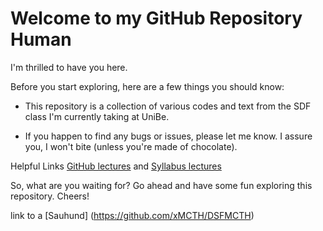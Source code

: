 # Welcome to my GitHub Repository Human

I'm thrilled to have you here.

Before you start exploring, here are a few things you should know:

- This repository is a collection of various codes and text from the SDF class I'm currently taking at UniBe.

- If you happen to find any bugs or issues, please let me know. I assure you, I won't bite (unless you're made of chocolate).

Helpful Links [GitHub lectures](https://github.com/sigvehaug/DSF-DCBP) and [Syllabus lectures](https://docs.google.com/document/d/1va6s9tOaiHVU63h9CGoChBjw_xLzRfdIl-66s9pYuJI/edit)

So, what are you waiting for? Go ahead and have some fun exploring this repository. Cheers!



link to a [Sauhund] (https://github.com/xMCTH/DSFMCTH)
